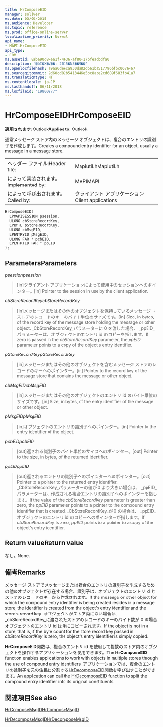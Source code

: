 ```yaml
---
title: HrComposeEID
manager: soliver
ms.date: 03/09/2015
ms.audience: Developer
ms.topic: reference
ms.prod: office-online-server
localization_priority: Normal
api_name:
- MAPI.HrComposeEID
api_type:
- COM
ms.assetid: 8aba90d8-ea1f-4636-af80-17bfeadbdfa0
description: '�ŏI�X�V��: 2015�N3��9��'
ms.openlocfilehash: a9aa6deeca930da82db61ba517796bfbc0676467
ms.sourcegitcommit: 9d60cd82b5413446e5bc8ace2cd689f683fb41a7
ms.translationtype: MT
ms.contentlocale: ja-JP
ms.lasthandoff: 06/11/2018
ms.locfileid: "19800277"
---
```

# <a name="hrcomposeeid"></a><span data-ttu-id="513f5-103">HrComposeEID</span><span class="sxs-lookup"><span data-stu-id="513f5-103">HrComposeEID</span></span>

  
  
<span data-ttu-id="513f5-104">**適用されます**: Outlook</span><span class="sxs-lookup"><span data-stu-id="513f5-104">**Applies to**: Outlook</span></span> 
  
<span data-ttu-id="513f5-105">通常メッセージ ストア内のメッセージ オブジェクトは、複合のエントリの識別子を作成します。</span><span class="sxs-lookup"><span data-stu-id="513f5-105">Creates a compound entry identifier for an object, usually a message in a message store.</span></span> 
  
|||
|:-----|:-----|
|<span data-ttu-id="513f5-106">ヘッダー ファイル:</span><span class="sxs-lookup"><span data-stu-id="513f5-106">Header file:</span></span>  <br/> |<span data-ttu-id="513f5-107">Mapiutil.h</span><span class="sxs-lookup"><span data-stu-id="513f5-107">Mapiutil.h</span></span>  <br/> |
|<span data-ttu-id="513f5-108">によって実装されます。</span><span class="sxs-lookup"><span data-stu-id="513f5-108">Implemented by:</span></span>  <br/> |<span data-ttu-id="513f5-109">MAPI</span><span class="sxs-lookup"><span data-stu-id="513f5-109">MAPI</span></span>  <br/> |
|<span data-ttu-id="513f5-110">によって呼び出されます。</span><span class="sxs-lookup"><span data-stu-id="513f5-110">Called by:</span></span>  <br/> |<span data-ttu-id="513f5-111">クライアント アプリケーション</span><span class="sxs-lookup"><span data-stu-id="513f5-111">Client applications</span></span>  <br/> |
   
```cpp
HrComposeEID(
  LPMAPISESSION psession,
  ULONG cbStoreRecordKey,
  LPBYTE pStoreRecordKey,
  ULONG cbMsgEID,
  LPENTRYID pMsgEID,
  ULONG FAR * pcbEID,
  LPENTRYID FAR * ppEID
);
```

## <a name="parameters"></a><span data-ttu-id="513f5-112">Parameters</span><span class="sxs-lookup"><span data-stu-id="513f5-112">Parameters</span></span>

 <span data-ttu-id="513f5-113">_psession_</span><span class="sxs-lookup"><span data-stu-id="513f5-113">_psession_</span></span>
  
> <span data-ttu-id="513f5-114">[in]クライアント アプリケーションによって使用中のセッションへのポインター。</span><span class="sxs-lookup"><span data-stu-id="513f5-114">[in] Pointer to the session in use by the client application.</span></span> 
    
 <span data-ttu-id="513f5-115">_cbStoreRecordKey_</span><span class="sxs-lookup"><span data-stu-id="513f5-115">_cbStoreRecordKey_</span></span>
  
> <span data-ttu-id="513f5-116">[in]メッセージまたはその他のオブジェクトを保持しているメッセージ ・ ストアのレコードのキーのバイト単位のサイズです。</span><span class="sxs-lookup"><span data-stu-id="513f5-116">[in] Size, in bytes, of the record key of the message store holding the message or other object.</span></span> <span data-ttu-id="513f5-117">_CbStoreRecordKey_パラメーターに 0 を渡した場合、 _ppEID_パラメーターは、オブジェクトのエントリ id のコピーを指します。</span><span class="sxs-lookup"><span data-stu-id="513f5-117">If zero is passed in the  _cbStoreRecordKey_ parameter, the  _ppEID_ parameter points to a copy of the object's entry identifier.</span></span> 
    
 <span data-ttu-id="513f5-118">_pStoreRecordKey_</span><span class="sxs-lookup"><span data-stu-id="513f5-118">_pStoreRecordKey_</span></span>
  
> <span data-ttu-id="513f5-119">[in]メッセージまたはその他のオブジェクトを含むメッセージ ストアのレコードのキーへのポインター。</span><span class="sxs-lookup"><span data-stu-id="513f5-119">[in] Pointer to the record key of the message store that contains the message or other object.</span></span> 
    
 <span data-ttu-id="513f5-120">_cbMsgEID_</span><span class="sxs-lookup"><span data-stu-id="513f5-120">_cbMsgEID_</span></span>
  
> <span data-ttu-id="513f5-121">[in]メッセージまたはその他のオブジェクトのエントリ id のバイト単位のサイズです。</span><span class="sxs-lookup"><span data-stu-id="513f5-121">[in] Size, in bytes, of the entry identifier of the message or other object.</span></span> 
    
 <span data-ttu-id="513f5-122">_pMsgEID_</span><span class="sxs-lookup"><span data-stu-id="513f5-122">_pMsgEID_</span></span>
  
> <span data-ttu-id="513f5-123">[in]オブジェクトのエントリの識別子へのポインター。</span><span class="sxs-lookup"><span data-stu-id="513f5-123">[in] Pointer to the entry identifier of the object.</span></span> 
    
 <span data-ttu-id="513f5-124">_pcbEID_</span><span class="sxs-lookup"><span data-stu-id="513f5-124">_pcbEID_</span></span>
  
> <span data-ttu-id="513f5-125">[out]返される識別子のバイト単位のサイズへのポインター。</span><span class="sxs-lookup"><span data-stu-id="513f5-125">[out] Pointer to the size, in bytes, of the returned identifier.</span></span> 
    
 <span data-ttu-id="513f5-126">_ppEID_</span><span class="sxs-lookup"><span data-stu-id="513f5-126">_ppEID_</span></span>
  
> <span data-ttu-id="513f5-127">[out]返されるエントリの識別子へのポインターへのポインター。</span><span class="sxs-lookup"><span data-stu-id="513f5-127">[out] Pointer to a pointer to the returned entry identifier.</span></span> <span data-ttu-id="513f5-128">_CbStoreRecordKey_パラメーターの値が 0 より大きい場合は、 _ppEID_パラメーターは、作成される複合エントリの識別子へのポインターを指します。</span><span class="sxs-lookup"><span data-stu-id="513f5-128">If the value of the  _cbStoreRecordKey_ parameter is greater than zero, the  _ppEID_ parameter points to a pointer to the compound entry identifier that is created.</span></span> <span data-ttu-id="513f5-129">_CbStoreRecordKey_が 0 の場合は、 _ppEID_オブジェクトのエントリ id のコピーへのポインターが指します。</span><span class="sxs-lookup"><span data-stu-id="513f5-129">If  _cbStoreRecordKey_ is zero,  _ppEID_ points to a pointer to a copy of the object's entry identifier.</span></span> 
    
## <a name="return-value"></a><span data-ttu-id="513f5-130">Return value</span><span class="sxs-lookup"><span data-stu-id="513f5-130">Return value</span></span>

<span data-ttu-id="513f5-131">なし。</span><span class="sxs-lookup"><span data-stu-id="513f5-131">None.</span></span>
  
## <a name="remarks"></a><span data-ttu-id="513f5-132">備考</span><span class="sxs-lookup"><span data-stu-id="513f5-132">Remarks</span></span>

<span data-ttu-id="513f5-133">メッセージ ストアでメッセージまたは複合のエントリの識別子を作成するための他のオブジェクトが存在する場合、識別子は、オブジェクトのエントリ id とストアのレコードのキーから作成されます。</span><span class="sxs-lookup"><span data-stu-id="513f5-133">If the message or other object for which the compound entry identifier is being created resides in a message store, the identifier is created from the object's entry identifier and the store's record key.</span></span> <span data-ttu-id="513f5-134">オブジェクトがストア内にない場合は、 _cbStoreRecordKey_に渡されたストアのレコードのキーのバイト数が 0 の場合オブジェクトのエントリ id は単にコピーされます。</span><span class="sxs-lookup"><span data-stu-id="513f5-134">If the object is not in a store, that is, if the byte count for the store record key passed in  _cbStoreRecordKey_ is zero, the object's entry identifier is simply copied.</span></span> 
  
<span data-ttu-id="513f5-135">**HrComposeEID**関数は、複合のエントリ id を使用して複数のストア内のオブジェクトを操作するアプリケーションを使用できます。</span><span class="sxs-lookup"><span data-stu-id="513f5-135">The **HrComposeEID** function enables applications to work with objects in multiple stores through the use of compound entry identifiers.</span></span> <span data-ttu-id="513f5-136">アプリケーションでは、複合のエントリの識別子を元の住民に分割する[HrDecomposeEID](hrdecomposeeid.md)関数を呼び出すことができます。</span><span class="sxs-lookup"><span data-stu-id="513f5-136">An application can call the [HrDecomposeEID](hrdecomposeeid.md) function to split the compound entry identifier into its original constituents.</span></span> 
  
## <a name="see-also"></a><span data-ttu-id="513f5-137">関連項目</span><span class="sxs-lookup"><span data-stu-id="513f5-137">See also</span></span>



[<span data-ttu-id="513f5-138">HrComposeMsgID</span><span class="sxs-lookup"><span data-stu-id="513f5-138">HrComposeMsgID</span></span>](hrcomposemsgid.md)
  
[<span data-ttu-id="513f5-139">HrDecomposeMsgID</span><span class="sxs-lookup"><span data-stu-id="513f5-139">HrDecomposeMsgID</span></span>](hrdecomposemsgid.md)

